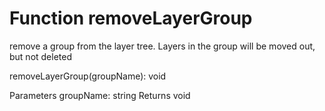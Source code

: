 # Function removeLayerGroup

remove a group from the layer tree. Layers in the group will be moved out, but not deleted

removeLayerGroup(groupName): void

Parameters
    groupName: string
    Returns void